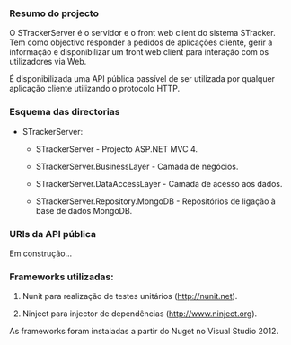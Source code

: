 ### Resumo do projecto

O STrackerServer é o servidor e o front web client do sistema STracker. Tem como
objectivo responder a pedidos de aplicações cliente, gerir a informação e
disponibilizar um front web client para interação com os utilizadores via Web.

É disponibilizada uma API pública passível de ser utilizada por qualquer
aplicação cliente utilizando o protocolo HTTP.



### Esquema das directorias

-   STrackerServer:

    -   STrackerServer                                 - Projecto ASP.NET MVC 4.

    -   STrackerServer.BusinessLayer            - Camada de negócios.

    -   STrackerServer.DataAccessLayer         - Camada de acesso aos dados.

    -   STrackerServer.Repository.MongoDB   - Repositórios de ligação à base de
        dados MongoDB.



### URIs da API pública

Em construção...



### Frameworks utilizadas:

1.  Nunit para realização de testes unitários (<http://nunit.net>).

2.  Ninject para injector de dependências (<http://www.ninject.org>).

As frameworks foram instaladas a partir do Nuget no Visual Studio 2012.

